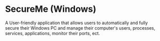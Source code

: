 # SecureMe (Windows)
A User-friendly application that allows users to automatically and fully secure their Windows PC and manage their computer's users, processes, services, applications, monitor their ports, ect.
